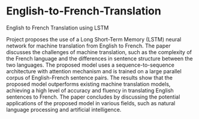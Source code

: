 # English-to-French-Translation
English to French Translation using LSTM 

Project proposes the use of a Long Short-Term Memory (LSTM) neural network for machine translation from English to French. The paper discusses the challenges of machine translation, such as the complexity of the French language and the differences in sentence structure between the two languages. The proposed model uses a sequence-to-sequence architecture with attention mechanism and is trained on a large parallel corpus of English-French sentence pairs. The results show that the proposed model outperforms existing machine translation models, achieving a high level of accuracy and fluency in translating English sentences to French. The paper concludes by discussing the potential applications of the proposed model in various fields, such as natural language processing and artificial intelligence.
